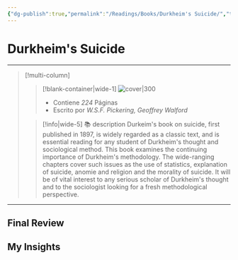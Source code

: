 ```yaml
---
{"dg-publish":true,"permalink":"/Readings/Books/Durkheim's Suicide/","title":"Durkheim's Suicide","tags":["NoteType/Book"],"created":"2023-10-02T12:51:33.458-05:00","updated":"2023-10-02T12:51:58.468-05:00"}
---
```



# Durkheim's Suicide
- - -
> [!multi-column]
> 
> > [!blank-container|wide-1]
> >  ![cover|300](http://books.google.com/books/content?id=SY-EAgAAQBAJ&printsec=frontcover&img=1&zoom=1&edge=curl&source=gbs_api)
> >- Contiene *224* Páginas
> >- Escrito por *W.S.F. Pickering, Geoffrey Walford*
> 
> > [!info|wide-5] 📚 description
> > Durkeim's book on suicide, first published in 1897, is widely regarded as a classic text, and is essential reading for any student of Durkheim's thought and sociological method. This book examines the continuing importance of Durkheim's methodology. The wide-ranging chapters cover such issues as the use of statistics, explanation of suicide, anomie and religion and the morality of suicide. It will be of vital interest to any serious scholar of Durkheim's thought and to the sociologist looking for a fresh methodological perspective.
> 

- - -

## Final Review

## My Insights